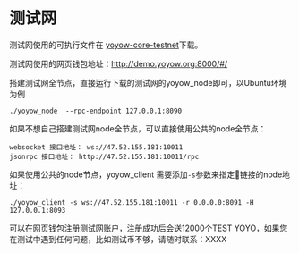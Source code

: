 # 测试网

测试网使用的可执行文件在
[yoyow-core-testnet](https://github.com/yoyow-org/yoyow-core-testnet/releases)下载。

测试网使用的网页钱包地址：http://demo.yoyow.org:8000/#/

搭建测试网全节点，直接运行下载的测试网的yoyow_node即可，以Ubuntu环境为例
```
./yoyow_node  --rpc-endpoint 127.0.0.1:8090 
```

如果不想自己搭建测试网node全节点，可以直接使用公共的node全节点：
```
websocket 接口地址： ws://47.52.155.181:10011
jsonrpc 接口地址： http://47.52.155.181:10011/rpc
```

如果使用公共的node节点，yoyow_client 需要添加`-s`参数来指定链接的node地址：
```
./yoyow_client -s ws://47.52.155.181:10011 -r 0.0.0.0:8091 -H 127.0.0.1:8093
```

可以在网页钱包注册测试网账户，注册成功后会送12000个TEST YOYO，如果您在测试中遇到任何问题，比如测试币不够，请随时联系：XXXX